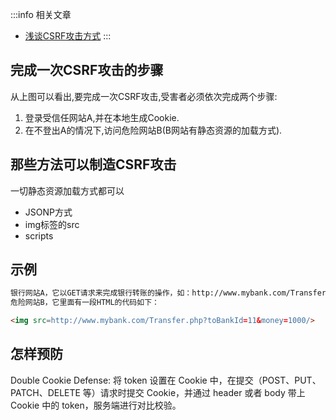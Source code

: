

:::info 相关文章
- [浅谈CSRF攻击方式](https://www.cnblogs.com/hyddd/archive/2009/04/09/1432744.html)
:::

## 完成一次CSRF攻击的步骤

从上图可以看出,要完成一次CSRF攻击,受害者必须依次完成两个步骤:

1. 登录受信任网站A,并在本地生成Cookie.
2. 在不登出A的情况下,访问危险网站B(B网站有静态资源的加载方式).

## 那些方法可以制造CSRF攻击

一切静态资源加载方式都可以
- JSONP方式
- img标签的src
- scripts


## 示例

```html
银行网站A，它以GET请求来完成银行转账的操作，如：http://www.mybank.com/Transfer.php?toBankId=11&money=1000  
危险网站B，它里面有一段HTML的代码如下：

<img src=http://www.mybank.com/Transfer.php?toBankId=11&money=1000/>
```

## 怎样预防
Double Cookie Defense:
将 token 设置在 Cookie 中，在提交（POST、PUT、PATCH、DELETE 等）请求时提交 Cookie，并通过 header 或者 body 带上 Cookie 中的 token，服务端进行对比校验。